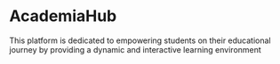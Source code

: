 # AcademiaHub
This platform is dedicated to empowering students on their educational journey by providing a dynamic and interactive learning environment
